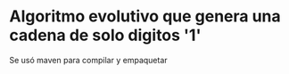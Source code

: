 Algoritmo evolutivo que genera una cadena de solo digitos '1'
=====
Se usó maven para compilar y empaquetar
